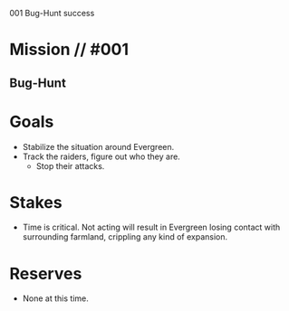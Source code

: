 001
Bug-Hunt
success

# Mission // #001

## Bug-Hunt

# Goals

- Stabilize the situation around Evergreen.
- Track the raiders, figure out who they are.
  - Stop their attacks.

# Stakes

- Time is critical. Not acting will result in Evergreen losing contact with surrounding farmland, crippling any kind of expansion.

# Reserves

- None at this time.
